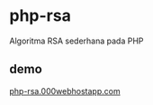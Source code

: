 # php-rsa
Algoritma RSA sederhana pada PHP 

## demo
[php-rsa.000webhostapp.com](https://php-rsa.000webhostapp.com)